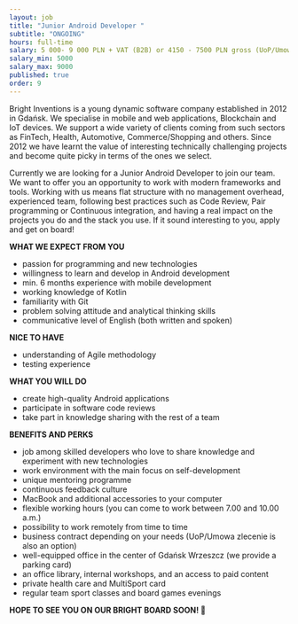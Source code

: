 ```yaml
---
layout: job
title: "Junior Android Developer "
subtitle: "ONGOING"
hours: full-time
salary: 5 000- 9 000 PLN + VAT (B2B) or 4150 - 7500 PLN gross (UoP/Umowa zlecenie) 
salary_min: 5000
salary_max: 9000
published: true
order: 9
---
```

Bright Inventions is a young dynamic software company established in 2012 in Gdańsk. We specialise in mobile and web applications, Blockchain and IoT devices.  We support a wide variety of clients coming from such sectors  as FinTech, Health, Automotive, Commerce/Shopping and others. Since 2012 we have learnt the value of interesting technically challenging projects and become quite picky in terms of the ones we select.

Currently we are looking for a Junior Android Developer to join our team. We want to offer you an opportunity to work with modern frameworks and tools. Working with us means flat structure with no management overhead,  experienced team, following best practices such as Code Review, Pair programming or Continuous integration, and having a real impact on the projects you do and the stack you use.  If it sound interesting to you, apply and get on board!

**WHAT WE EXPECT FROM YOU**

* passion for programming and new technologies
* willingness to learn and develop in Android development 
* min. 6 months experience with mobile development
* working knowledge of Kotlin
* familiarity with Git 
* problem solving attitude and analytical thinking skills 
* communicative level of English (both written and spoken) 

**NICE TO HAVE**

* understanding of Agile methodology 
* testing experience 

**WHAT YOU WILL DO**

* create high-quality Android applications 
* participate in software code reviews
* take part in knowledge sharing with the rest of a team

**BENEFITS AND PERKS**

* job among skilled developers who love to share knowledge and experiment with new technologies
* work environment with the main focus on self-development 
* unique mentoring programme
* continuous feedback culture 
* MacBook and additional accessories to your computer 
* flexible working hours (you can come to work between  7.00 and 10.00 a.m.) 
* possibility to work remotely from time to time 
* business contract depending on your needs (UoP/Umowa zlecenie is also an option) 
* well-equipped office in the center of Gdańsk Wrzeszcz (we provide a parking card)
* an office library, internal workshops, and an access to paid content 
* private health care and MultiSport card
* regular team sport classes and board games evenings 

**HOPE TO SEE YOU ON OUR BRIGHT BOARD SOON! 🙂**
